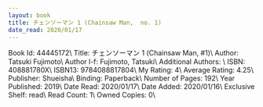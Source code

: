 ```yaml
---
layout: book
title: チェンソーマン 1 (Chainsaw Man,  no. 1)
date_read: 2020/01/17
---
```


Book Id: 44445172\ 
Title: チェンソーマン 1 (Chainsaw Man, #1)\ 
Author: Tatsuki Fujimoto\ 
Author l-f: Fujimoto, Tatsuki\ 
Additional Authors: \ 
ISBN: 408881780X\ 
ISBN13: 9784088817804\ 
My Rating: 4\ 
Average Rating: 4.25\ 
Publisher: Shueisha\ 
Binding: Paperback\ 
Number of Pages: 192\ 
Year Published: 2019\ 
Date Read: 2020/01/17\ 
Date Added: 2020/01/16\ 
Exclusive Shelf: read\ 
Read Count: 1\ 
Owned Copies: 0\ 

